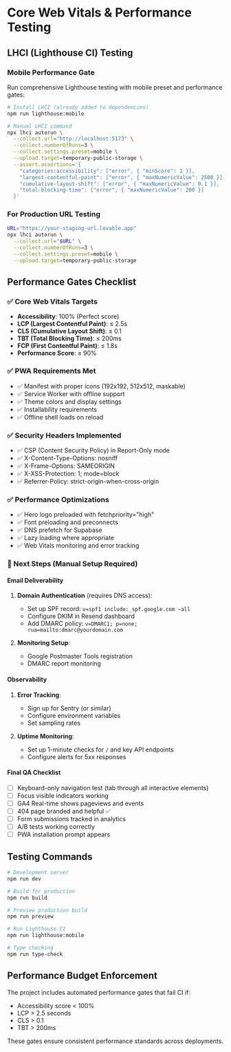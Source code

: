 # Core Web Vitals & Performance Testing

## LHCI (Lighthouse CI) Testing

### Mobile Performance Gate
Run comprehensive Lighthouse testing with mobile preset and performance gates:

```bash
# Install LHCI (already added to dependencies)
npm run lighthouse:mobile

# Manual LHCI command
npx lhci autorun \
  --collect.url="http://localhost:5173" \
  --collect.numberOfRuns=3 \
  --collect.settings.preset=mobile \
  --upload.target=temporary-public-storage \
  --assert.assertions='{
    "categories:accessibility": ["error", { "minScore": 1 }],
    "largest-contentful-paint": ["error", { "maxNumericValue": 2500 }],
    "cumulative-layout-shift": ["error", { "maxNumericValue": 0.1 }],
    "total-blocking-time": ["error", { "maxNumericValue": 200 }]
  }'
```

### For Production URL Testing
```bash
URL="https://your-staging-url.lovable.app"
npx lhci autorun \
  --collect.url="$URL" \
  --collect.numberOfRuns=3 \
  --collect.settings.preset=mobile \
  --upload.target=temporary-public-storage
```

## Performance Gates Checklist

### ✅ Core Web Vitals Targets
- **Accessibility**: 100% (Perfect score)
- **LCP (Largest Contentful Paint)**: ≤ 2.5s
- **CLS (Cumulative Layout Shift)**: ≤ 0.1
- **TBT (Total Blocking Time)**: ≤ 200ms
- **FCP (First Contentful Paint)**: ≤ 1.8s
- **Performance Score**: ≥ 90%

### ✅ PWA Requirements Met
- ✅ Manifest with proper icons (192x192, 512x512, maskable)
- ✅ Service Worker with offline support
- ✅ Theme colors and display settings
- ✅ Installability requirements
- ✅ Offline shell loads on reload

### ✅ Security Headers Implemented
- ✅ CSP (Content Security Policy) in Report-Only mode
- ✅ X-Content-Type-Options: nosniff
- ✅ X-Frame-Options: SAMEORIGIN
- ✅ X-XSS-Protection: 1; mode=block
- ✅ Referrer-Policy: strict-origin-when-cross-origin

### ✅ Performance Optimizations
- ✅ Hero logo preloaded with fetchpriority="high"
- ✅ Font preloading and preconnects
- ✅ DNS prefetch for Supabase
- ✅ Lazy loading where appropriate
- ✅ Web Vitals monitoring and error tracking

### 🔄 Next Steps (Manual Setup Required)

#### Email Deliverability
1. **Domain Authentication** (requires DNS access):
   - Set up SPF record: `v=spf1 include:_spf.google.com ~all`
   - Configure DKIM in Resend dashboard
   - Add DMARC policy: `v=DMARC1; p=none; rua=mailto:dmarc@yourdomain.com`

2. **Monitoring Setup**:
   - Google Postmaster Tools registration
   - DMARC report monitoring

#### Observability
1. **Error Tracking**: 
   - Sign up for Sentry (or similar)
   - Configure environment variables
   - Set sampling rates

2. **Uptime Monitoring**:
   - Set up 1-minute checks for `/` and key API endpoints
   - Configure alerts for 5xx responses

#### Final QA Checklist
- [ ] Keyboard-only navigation test (tab through all interactive elements)
- [ ] Focus visible indicators working
- [ ] GA4 Real-time shows pageviews and events
- [ ] 404 page branded and helpful ✅
- [ ] Form submissions tracked in analytics
- [ ] A/B tests working correctly
- [ ] PWA installation prompt appears

## Testing Commands

```bash
# Development server
npm run dev

# Build for production
npm run build

# Preview production build
npm run preview

# Run Lighthouse CI
npm run lighthouse:mobile

# Type checking
npm run type-check
```

## Performance Budget Enforcement

The project includes automated performance gates that fail CI if:
- Accessibility score < 100%
- LCP > 2.5 seconds
- CLS > 0.1
- TBT > 200ms

These gates ensure consistent performance standards across deployments.